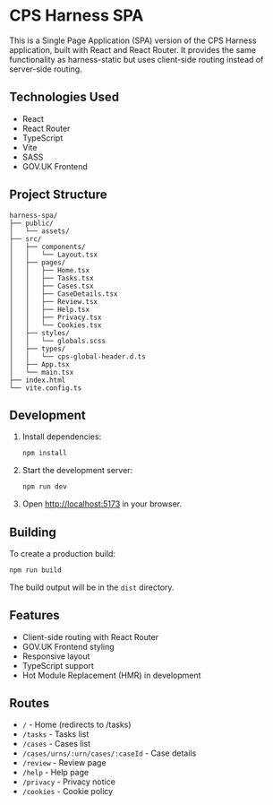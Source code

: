 # CPS Harness SPA

This is a Single Page Application (SPA) version of the CPS Harness application, built with React and React Router. It provides the same functionality as harness-static but uses client-side routing instead of server-side routing.

## Technologies Used

- React
- React Router
- TypeScript
- Vite
- SASS
- GOV.UK Frontend

## Project Structure

```
harness-spa/
├── public/
│   └── assets/
├── src/
│   ├── components/
│   │   └── Layout.tsx
│   ├── pages/
│   │   ├── Home.tsx
│   │   ├── Tasks.tsx
│   │   ├── Cases.tsx
│   │   ├── CaseDetails.tsx
│   │   ├── Review.tsx
│   │   ├── Help.tsx
│   │   ├── Privacy.tsx
│   │   └── Cookies.tsx
│   ├── styles/
│   │   └── globals.scss
│   ├── types/
│   │   └── cps-global-header.d.ts
│   ├── App.tsx
│   └── main.tsx
├── index.html
└── vite.config.ts
```

## Development

1. Install dependencies:

   ```bash
   npm install
   ```

2. Start the development server:

   ```bash
   npm run dev
   ```

3. Open [http://localhost:5173](http://localhost:5173) in your browser.

## Building

To create a production build:

```bash
npm run build
```

The build output will be in the `dist` directory.

## Features

- Client-side routing with React Router
- GOV.UK Frontend styling
- Responsive layout
- TypeScript support
- Hot Module Replacement (HMR) in development

## Routes

- `/` - Home (redirects to /tasks)
- `/tasks` - Tasks list
- `/cases` - Cases list
- `/cases/urns/:urn/cases/:caseId` - Case details
- `/review` - Review page
- `/help` - Help page
- `/privacy` - Privacy notice
- `/cookies` - Cookie policy
